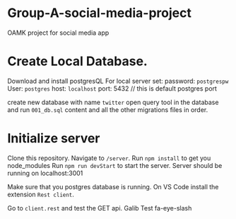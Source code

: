 # Group-A-social-media-project

OAMK project for social media app

# Create Local Database.

Download and install postgresQL
For local server set:
password: `postgrespw`
User: `postgres`
host: `localhost`
port: 5432 // this is default postgres port

create new database with name `twitter`
open query tool in the database and run `001_db.sql` content and all the other migrations files in order.

# Initialize server

Clone this repository.
Navigate to `/server`.
Run `npm install` to get you node_modules
Run `npm run devStart` to start the server.
Server should be running on localhost:3001

Make sure that you postgres database is running.
On VS Code install the extension `Rest client`.

Go to `client.rest` and test the GET api.
Galib Test
              <i class="fas fa-eye password-toggle" ></i>
              fa-eye-slash
